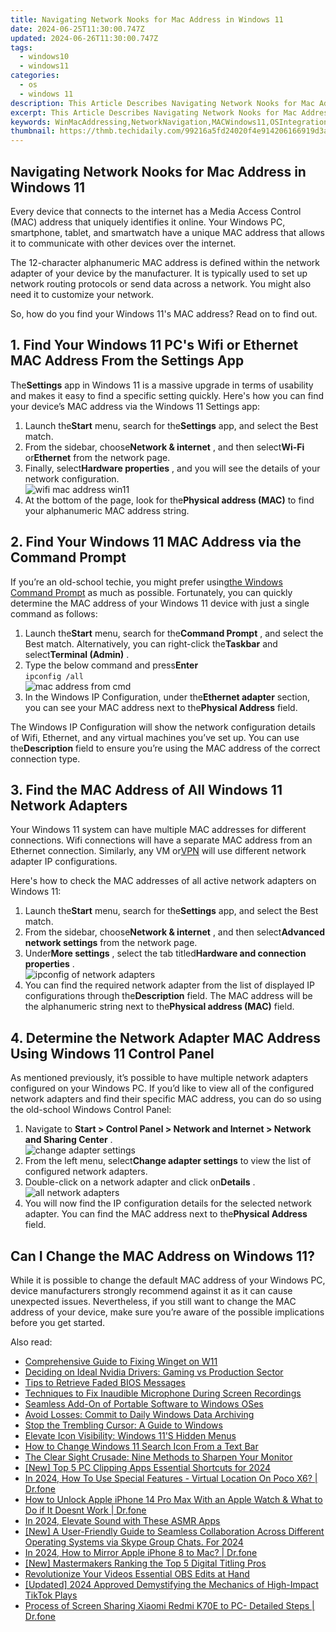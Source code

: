 ```yaml
---
title: Navigating Network Nooks for Mac Address in Windows 11
date: 2024-06-25T11:30:00.747Z
updated: 2024-06-26T11:30:00.747Z
tags:
  - windows10
  - windows11
categories:
  - os
  - windows 11
description: This Article Describes Navigating Network Nooks for Mac Address in Windows 11
excerpt: This Article Describes Navigating Network Nooks for Mac Address in Windows 11
keywords: WinMacAddressing,NetworkNavigation,MACWindows11,OSIntegration,InterDeviceLinkage,CrossPlatformIDs,TechOSInterface
thumbnail: https://thmb.techidaily.com/99216a5fd24020f4e914206166919d3aff0939ed370c089abccf39caae51dc78.jpg
---
```


## Navigating Network Nooks for Mac Address in Windows 11

 Every device that connects to the internet has a Media Access Control (MAC) address that uniquely identifies it online. Your Windows PC, smartphone, tablet, and smartwatch have a unique MAC address that allows it to communicate with other devices over the internet.

 The 12-character alphanumeric MAC address is defined within the network adapter of your device by the manufacturer. It is typically used to set up network routing protocols or send data across a network. You might also need it to customize your network.

 So, how do you find your Windows 11's MAC address? Read on to find out.

## 1\. Find Your Windows 11 PC's Wifi or Ethernet MAC Address From the Settings App

 The**Settings** app in Windows 11 is a massive upgrade in terms of usability and makes it easy to find a specific setting quickly. Here's how you can find your device’s MAC address via the Windows 11 Settings app:

1. Launch the**Start** menu, search for the**Settings** app, and select the Best match.
2. From the sidebar, choose**Network & internet** , and then select**Wi-Fi** or**Ethernet** from the network page.
3. Finally, select**Hardware properties** , and you will see the details of your network configuration.  
![wifi mac address win11](https://static1.makeuseofimages.com/wordpress/wp-content/uploads/2023/01/wifi-mac-address.jpg)
4. At the bottom of the page, look for the**Physical address (MAC)** to find your alphanumeric MAC address string.

## 2\. Find Your Windows 11 MAC Address via the Command Prompt

 If you’re an old-school techie, you might prefer using[the Windows Command Prompt](https://www.makeuseof.com/tag/a-beginners-guide-to-the-windows-command-line/) as much as possible. Fortunately, you can quickly determine the MAC address of your Windows 11 device with just a single command as follows:

1. Launch the**Start** menu, search for the**Command Prompt** , and select the Best match. Alternatively, you can right-click the**Taskbar** and select**Terminal (Admin)** .
2. Type the below command and press**Enter**  
`ipconfig /all  
`  
![mac address from cmd](https://static1.makeuseofimages.com/wordpress/wp-content/uploads/2023/01/mac-address-cmd.jpg)
3. In the Windows IP Configuration, under the**Ethernet adapter** section, you can see your MAC address next to the**Physical Address** field.

 The Windows IP Configuration will show the network configuration details of Wifi, Ethernet, and any virtual machines you’ve set up. You can use the**Description** field to ensure you’re using the MAC address of the correct connection type.

## 3\. Find the MAC Address of All Windows 11 Network Adapters

 Your Windows 11 system can have multiple MAC addresses for different connections. Wifi connections will have a separate MAC address from an Ethernet connection. Similarly, any VM or[VPN](https://www.makeuseof.com/tag/what-is-a-vpn-how-tunneling-works/) will use different network adapter IP configurations.

 Here's how to check the MAC addresses of all active network adapters on Windows 11:

1. Launch the**Start** menu, search for the**Settings** app, and select the Best match.
2. From the sidebar, choose**Network & internet** , and then select**Advanced network settings** from the network page.
3. Under**More settings** , select the tab titled**Hardware and connection properties** .  
![ipconfig of network adapters](https://static1.makeuseofimages.com/wordpress/wp-content/uploads/2023/01/all-ipconfig.jpg)
4. You can find the required network adapter from the list of displayed IP configurations through the**Description** field. The MAC address will be the alphanumeric string next to the**Physical address (MAC)** field.

## 4\. Determine the Network Adapter MAC Address Using Windows 11 Control Panel

 As mentioned previously, it’s possible to have multiple network adapters configured on your Windows PC. If you’d like to view all of the configured network adapters and find their specific MAC address, you can do so using the old-school Windows Control Panel:

1. Navigate to **Start > Control Panel > Network and Internet > Network and Sharing Center** .  
![change adapter settings](https://static1.makeuseofimages.com/wordpress/wp-content/uploads/2023/01/change-adapter-settings.jpg)
2. From the left menu, select**Change adapter settings** to view the list of configured network adapters.
3. Double-click on a network adapter and click on**Details** .  
![all network adapters](https://static1.makeuseofimages.com/wordpress/wp-content/uploads/2023/01/all-network-adapters.jpg)
4. You will now find the IP configuration details for the selected network adapter. You can find the MAC address next to the**Physical Address** field.

## Can I Change the MAC Address on Windows 11?

 While it is possible to change the default MAC address of your Windows PC, device manufacturers strongly recommend against it as it can cause unexpected issues. Nevertheless, if you still want to change the MAC address of your device, make sure you’re aware of the possible implications before you get started.


<ins class="adsbygoogle"
     style="display:block"
     data-ad-format="autorelaxed"
     data-ad-client="ca-pub-7571918770474297"
     data-ad-slot="1223367746"></ins>



<ins class="adsbygoogle"
     style="display:block"
     data-ad-client="ca-pub-7571918770474297"
     data-ad-slot="8358498916"
     data-ad-format="auto"
     data-full-width-responsive="true"></ins>

<span class="atpl-alsoreadstyle">Also read:</span>
<div><ul>
<li><a href="https://win11.techidaily.com/comprehensive-guide-to-fixing-winget-on-w11/"><u>Comprehensive Guide to Fixing Winget on W11</u></a></li>
<li><a href="https://win11.techidaily.com/deciding-on-ideal-nvidia-drivers-gaming-vs-production-sector/"><u>Deciding on Ideal Nvidia Drivers: Gaming vs Production Sector</u></a></li>
<li><a href="https://win11.techidaily.com/tips-to-retrieve-faded-bios-messages/"><u>Tips to Retrieve Faded BIOS Messages</u></a></li>
<li><a href="https://win11.techidaily.com/techniques-to-fix-inaudible-microphone-during-screen-recordings/"><u>Techniques to Fix Inaudible Microphone During Screen Recordings</u></a></li>
<li><a href="https://win11.techidaily.com/seamless-add-on-of-portable-software-to-windows-oses/"><u>Seamless Add-On of Portable Software to Windows OSes</u></a></li>
<li><a href="https://win11.techidaily.com/avoid-losses-commit-to-daily-windows-data-archiving/"><u>Avoid Losses: Commit to Daily Windows Data Archiving</u></a></li>
<li><a href="https://win11.techidaily.com/stop-the-trembling-cursor-a-guide-to-windows/"><u>Stop the Trembling Cursor: A Guide to Windows</u></a></li>
<li><a href="https://win11.techidaily.com/elevate-icon-visibility-windows-11s-hidden-menus/"><u>Elevate Icon Visibility: Windows 11'S Hidden Menus</u></a></li>
<li><a href="https://win11.techidaily.com/how-to-change-windows-11-search-icon-from-a-text-bar/"><u>How to Change Windows 11 Search Icon From a Text Bar</u></a></li>
<li><a href="https://win11.techidaily.com/the-clear-sight-crusade-nine-methods-to-sharpen-your-monitor/"><u>The Clear Sight Crusade: Nine Methods to Sharpen Your Monitor</u></a></li>
<li><a href="https://visual-screen-recording.techidaily.com/new-top-5-pc-clipping-apps-essential-shortcuts-for-2024/"><u>[New] Top 5 PC Clipping Apps  Essential Shortcuts for 2024</u></a></li>
<li><a href="https://phone-solutions.techidaily.com/in-2024-how-to-use-special-features-virtual-location-on-poco-x6-drfone-by-drfone-virtual-android/"><u>In 2024, How To Use Special Features - Virtual Location On Poco X6? | Dr.fone</u></a></li>
<li><a href="https://iphone-unlock.techidaily.com/how-to-unlock-apple-iphone-14-pro-max-with-an-apple-watch-and-what-to-do-if-it-doesnt-work-drfone-by-drfone-ios/"><u>How to Unlock Apple iPhone 14 Pro Max With an Apple Watch & What to Do if It Doesnt Work | Dr.fone</u></a></li>
<li><a href="https://youtube-clips.techidaily.com/in-2024-elevate-sound-with-these-asmr-apps/"><u>In 2024, Elevate Sound with These ASMR Apps</u></a></li>
<li><a href="https://screen-recording.techidaily.com/1716069459020-new-a-user-friendly-guide-to-seamless-collaboration-across-different-operating-systems-via-skype-group-chats-for-2024/"><u>[New] A User-Friendly Guide to Seamless Collaboration Across Different Operating Systems via Skype Group Chats. For 2024</u></a></li>
<li><a href="https://screen-mirror.techidaily.com/in-2024-how-to-mirror-apple-iphone-8-to-mac-drfone-by-drfone-ios/"><u>In 2024, How to Mirror Apple iPhone 8 to Mac? | Dr.fone</u></a></li>
<li><a href="https://extra-guidance.techidaily.com/new-mastermakers-ranking-the-top-5-digital-titling-pros/"><u>[New] Mastermakers  Ranking the Top 5 Digital Titling Pros</u></a></li>
<li><a href="https://screen-capture.techidaily.com/revolutionize-your-videos-essential-obs-edits-at-hand/"><u>Revolutionize Your Videos  Essential OBS Edits at Hand</u></a></li>
<li><a href="https://tiktok-clips.techidaily.com/updated-2024-approved-demystifying-the-mechanics-of-high-impact-tiktok-plays/"><u>[Updated] 2024 Approved  Demystifying the Mechanics of High-Impact TikTok Plays</u></a></li>
<li><a href="https://screen-mirror.techidaily.com/process-of-screen-sharing-xiaomi-redmi-k70e-to-pc-detailed-steps-drfone-by-drfone-android/"><u>Process of Screen Sharing Xiaomi Redmi K70E to PC- Detailed Steps | Dr.fone</u></a></li>
</ul></div>
